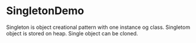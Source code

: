 # SingletonDemo

Singleton is object creational pattern with one instance og class.
Singletom object is stored on heap.
Single object can be cloned.

